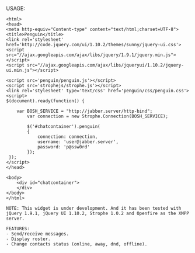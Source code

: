 USAGE:

	<html>
    <head>
    <meta http-equiv="Content-type" content="text/html;charset=UTF-8">
    <title>Penguin</title>
    <link rel='stylesheet' href='http://code.jquery.com/ui/1.10.2/themes/sunny/jquery-ui.css'>
    <script src="//ajax.googleapis.com/ajax/libs/jquery/1.9.1/jquery.min.js"></script>
    <script src="//ajax.googleapis.com/ajax/libs/jqueryui/1.10.2/jquery-ui.min.js"></script>

    <script src='penguin/penguin.js'></script>
    <script src='strophejs/strophe.js'></script>
    <link rel='stylesheet' type='text/css' href='penguin/css/penguin.css'>
    <script>
    $(document).ready(function() {

    	var BOSH_SERVICE = "http://jabber.server/http-bind";
        	var connection = new Strophe.Connection(BOSH_SERVICE);

        	$('#chatcontainer').penguin(
            {
                connection: connection,
                username: 'user@jabber.server',
                password: 'p@ssw0rd'
            });
     });
    </script>
    </head>

    <body>
    	<div id="chatcontainer">
    	</div>
    </body>
    </html>

	NOTE: This widget is under development. And it has been tested with jQuery 1.9.1, jQuery UI 1.10.2, Strophe 1.0.2 and Openfire as the XMPP server.

	FEATURES:
	- Send/receive messages.
	- Display roster.
	- Change contacts status (online, away, dnd, offline).

